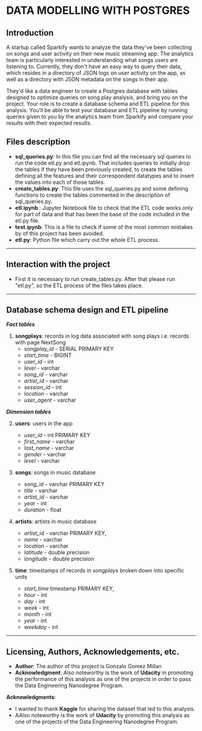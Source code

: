 # **DATA MODELLING WITH POSTGRES**

## **Introduction**
A startup called Sparkify wants to analyze the data they've been collecting on songs and user activity on their new music streaming app. The analytics team is particularly interested in understanding what songs users are listening to. Currently, they don't have an easy way to query their data, which resides in a directory of JSON logs on user activity on the app, as well as a directory with JSON metadata on the songs in their app.

They'd like a data engineer to create a Postgres database with tables designed to optimize queries on song play analysis, and bring you on the project. Your role is to create a database schema and ETL pipeline for this analysis. You'll be able to test your database and ETL pipeline by running queries given to you by the analytics team from Sparkify and compare your results with their expected results.

## **Files description**
- **sql_queries.py**: In this file you can find all the necessary sql queries to run the code etl.py and etl.ipynb. That includes queries to initially drop the tables if they have been previously created, to create the tables defining all the features and their correspondent datatypes and to insert the values into each of those tables.
- **create_tables.py**: This file uses the sql_queries.py and some defining functions to create the tables commented in the description of sql_queries.py.
- **etl.ipynb** : Jupyter Notebook file to check that the ETL code works only for part of data and that has been the base of the code included in the etl.py file.
- **test.ipynb**: This is a file to check if some of the most common mistakes by of this project has been avoided. 
- **etl.py**: Python file which carry out the whole ETL process.
---

## **Interaction with the project**
- First it is necessary to run create_tables.py. After that please run "etl.py", so the ETL process of the files takes place.

 ---

## **Database schema design and ETL pipeline**
***Fact tables***
1. **songplays**: records in log data associated with song plays i.e. records with page NextSong
    - *songplay_id* - SERIAL PRIMARY KEY
    - *start_time* - BIGINT 
    - *user_id* - int 
    - *level* - varchar
    - *song_id* - varchar
    - *artist_id* - varchar
    - *session_id* - int
    - *location* - varchar
    - *user_agent* - varchar

***Dimension tables***

2. **users**: users in the app
    - *user_id* - int PRIMARY KEY
    - *first_name* - varchar 
    - *last_name* - varchar 
    - *gender* - varchar
    - *level* - varchar

3. **songs**: songs in music database
    - *song_id* - varchar PRIMARY KEY
    - *title* - varchar 
    - *artist_id* - varchar 
    - *year* - int
    - *duration* - float 

4. **artists**: artists in music database
    - *artist_id* - varchar PRIMARY KEY,
    - *name* - varchar
    - *location* - varchar
    - *latitude* - double precision
    - *longitude* - double precision

5. **time**: timestamps of records in *songplays* broken down into specific units
    - *start_time* timestamp PRIMARY KEY,
    - *hour* - int
    - *day* - int
    - *week* - int
    - *month* - int
    - *year* - int
    - *weekday* - int
---
## **Licensing, Authors, Acknowledgements, etc.**
- **Author**: The author of this project is Gonzalo Gomez Millan
- **Acknowledgment**: Also noteworthy is the work of **Udacity** in promoting the performance of this analysis as one of the projects in order to pass the Data Engineering Nanodegree Program.

**Acknowledgments**: 
- I wanted to thank **Kaggle** for sharing the dataset that led to this analysis.
- AAlso noteworthy is the work of **Udacity** by promoting  this analysis as one of the projects of the Data Engineering Nanodegree Program.